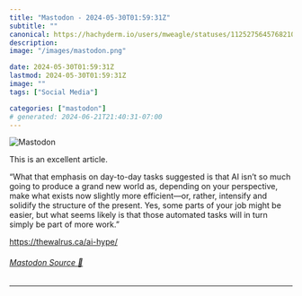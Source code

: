 ```yaml
---
title: "Mastodon - 2024-05-30T01:59:31Z"
subtitle: ""
canonical: https://hachyderm.io/users/mweagle/statuses/112527564576821084
description:
image: "/images/mastodon.png"

date: 2024-05-30T01:59:31Z
lastmod: 2024-05-30T01:59:31Z
image: ""
tags: ["Social Media"]

categories: ["mastodon"]
# generated: 2024-06-21T21:40:31-07:00
---
```

![Mastodon](/images/mastodon.png)

<p>This is an excellent article.</p><p>“What that emphasis on day-to-day tasks suggested is that AI isn’t so much going to produce a grand new world as, depending on your perspective, make what exists now slightly more efficient—or, rather, intensify and solidify the structure of the present. Yes, some parts of your job might be easier, but what seems likely is that those automated tasks will in turn simply be part of more work.”</p><p><a href="https://thewalrus.ca/ai-hype/" target="_blank" rel="nofollow noopener noreferrer" translate="no"><span class="invisible">https://</span><span class="">thewalrus.ca/ai-hype/</span><span class="invisible"></span></a></p>


###### [Mastodon Source 🐘](https://hachyderm.io/@mweagle/112527564576821084)

___
